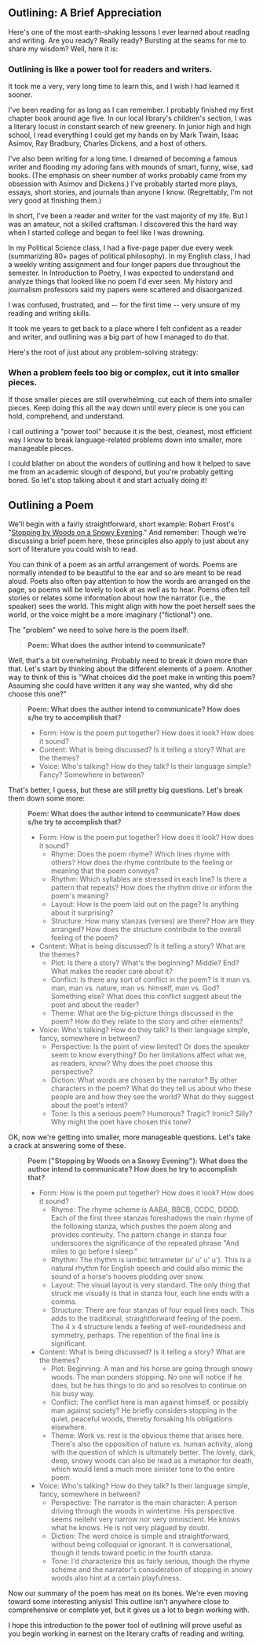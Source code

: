 Outlining: A Brief Appreciation
---
Here's one of the most earth-shaking lessons I ever learned about reading and writing. Are you ready? Really ready? Bursting at the seams for me to share my wisdom? Well, here it is:

### Outlining is like a power tool for readers and writers.

It took me a very, very long time to learn this, and I wish I had learned it sooner.

I've been reading for as long as I can remember. I probably finished my first chapter book around age five. In our local library's children's section, I was a literary locust in constant search of new greenery. In junior high and high school, I read everything I could get my hands on by Mark Twain, Isaac Asimov, Ray Bradbury, Charles Dickens, and a host of others.

I've also been writing for a long time. I dreamed of becoming a famous writer and flooding my adoring fans with mounds of smart, funny, wise, sad books. (The emphasis on sheer number of works probably came from my obsession with Asimov and Dickens.) I've probably started more plays, essays, short stories, and journals than anyone I know. (Regrettably, I'm not very good at finishing them.)

In short, I've been a reader and writer for the vast majority of my life. But I was an amateur, not a skilled craftsman. I discovered this the hard way when I started college and began to feel like I was drowning.

In my Political Science class, I had a five-page paper due every week (summarizing 80+ pages of political philosophy). In my English class, I had a weekly writing assignment and four longer papers due throughout the semester. In Introduction to Poetry, I was expected to understand and analyze things that looked like no poem I'd ever seen. My history and journalism professors said my papers were scattered and disaorganized.

I was confused, frustrated, and -- for the first time -- very unsure of my reading and writing skills.

It took me years to get back to a place where I felt confident as a reader and writer, and outlining was a big part of how I managed to do that. 

Here's the root of just about any problem-solving strategy:

### When a problem feels too big or complex, cut it into smaller pieces.

If those smaller pieces are still overwhelming, cut each of them into smaller pieces. Keep doing this all the way down until every piece is one you can hold, comprehend, and understand.

I call outlining a "power tool" because it is the best, cleanest, most efficient way I know to break language-related problems down into smaller, more manageable pieces.

I could blather on about the wonders of outlining and how it helped to save me from an academic slough of despond, but you're probably getting bored. So let's stop talking about it and start actually doing it!

Outlining a Poem
---
We'll begin with a fairly straightforward, short example: Robert Frost's "[Stopping by Woods on a Snowy Evening](https://www.poetryfoundation.org/poems/42891/stopping-by-woods-on-a-snowy-evening)." And remember: Though we're discussing a brief poem here, these principles also apply to just about any sort of literature you could wish to read.

You can think of a poem as an artful arrangement of words. Poems are normally intended to be beautiful to the ear and so are meant to be read aloud. Poets also often pay attention to how the words are arranged on the page, so poems will be lovely to look at as well as to hear. Poems often tell stories or relates some information about how the narrator (i.e., the speaker) sees the world. This might align with how the poet herself sees the world, or the voice might be a more imaginary ("fictional") one.

The "problem" we need to solve here is the poem itself:

> **Poem: What does the author intend to communicate?**

Well, that's a bit overwhelming. Probably need to break it down more than that. Let's start by thinking about the different elements of a poem. Another way to think of this is "What choices did the poet make in writing this poem? Assuming she could have written it any way she wanted, why did she choose this one?"

> **Poem: What does the author intend to communicate? How does s/he try to accomplish that?**
> * Form: How is the poem put together? How does it look? How does it sound?
> * Content: What is being discussed? Is it telling a story? What are the themes?
> * Voice: Who's talking? How do they talk? Is their language simple? Fancy? Somewhere in between?

That's better, I guess, but these are still pretty big questions. Let's break them down some more:

> **Poem: What does the author intend to communicate? How does s/he try to accomplish that?**
> * Form: How is the poem put together? How does it look? How does it sound?
>   - Rhyme: Does the poem rhyme? Which lines rhyme with others? How does the rhyme contribute to the feeling or meaning that the poem conveys?
>   - Rhythm: Which syllables are stressed in each line? Is there a pattern that repeats? How does the rhythm drive or inform the poem's meaning?
>   - Layout: How is the poem laid out on the page? Is anything about it surprising?
>   - Structure: How many stanzas (verses) are there? How are they arranged? How does the structure contribute to the overall feeling of the poem?
> * Content: What is being discussed? Is it telling a story? What are the themes?
>   - Plot: Is there a story? What's the beginning? Middle? End? What makes the reader care about it?
>   - Conflict: Is there any sort of conflict in the poem? Is it man vs. man, man vs. nature, man vs. himself, man vs. God? Something else? What does this conflict suggest about the poet and about the reader?
>   - Theme: What are the big-picture things discussed in the poem? How do they relate to the story and other elements?
> * Voice: Who's talking? How do they talk? Is their language simple, fancy, somewhere in between?
>   - Perspective: Is the point of view limited? Or does the speaker seem to know everything? Do her limitations affect what we, as readers, know? Why does the poet choose this perspective?
>   - Diction: What words are chosen by the narrator? By other characters in the poem? What do they tell us about who these people are and how they see the world? What do they suggest about the poet's intent?
>   - Tone: Is this a serious poem? Humorous? Tragic? Ironic? Silly? Why might the poet have chosen this tone?

OK, now we're getting into smaller, more manageable questions. Let's take a crack at answering some of these.

> **Poem ("Stopping by Woods on a Snowy Evening"): What does the author intend to communicate? How does he try to accomplish that?**
> * Form: How is the poem put together? How does it look? How does it sound?
>   - Rhyme: The rhyme scheme is AABA, BBCB, CCDC, DDDD. Each of the first three stanzas foreshadows the main rhyme of the following stanza, which pushes the poem along and provides continuity. The pattern change in stanza four underscores the significance of the repeated phrase "And miles to go before I sleep."
>   - Rhythm: The rhythm is iambic tetrameter (u' u' u' u'). This is a natural rhythm for English speech and could also mimic the sound of a horse's hooves plodding over snow.
>   - Layout: The visual layout is very standard. The only thing that struck me visually is that in stanza four, each line ends with a comma.
>   - Structure: There are four stanzas of four equal lines each. This adds to the traditional, straightforward feeling of the poem. The 4 x 4 structure lends a feeling of well-roundedness and symmetry, perhaps. The repetition of the final line is significant.
> * Content: What is being discussed? Is it telling a story? What are the themes?
>   - Plot: Beginning: A man and his horse are going through snowy woods. The man ponders stopping. No one will notice if he does, but he has things to do and so resolves to continue on his busy way.
>   - Conflict: The conflict here is man against himself, or possibly man against society? He briefly considers stopping in the quiet, peaceful woods, thereby forsaking his obligations elsewhere.
>   - Theme: Work vs. rest is the obvious theme that arises here. There's also the opposition of nature vs. human activity, along with the question of which is ultimately better. The lovely, dark, deep, snowy woods can also be read as a metaphor for death, which would lend a much more sinister tone to the entire poem.
> * Voice: Who's talking? How do they talk? Is their language simple, fancy, somewhere in between?
>   - Perspective: The narrator is the main character: A person driving through the woods in wintertime. His perspective seems neitehr very narrow nor very omniscient. He knows what he knows. He is not very plagued by doubt.
>   - Diction: The word choice is simple and straightforward, without being colloquial or ignorant. It is conversational, though it tends toward poetic in the fourth stanza. 
>   - Tone: I'd characterize this as fairly serious, though the rhyme scheme and the narrator's consideration of stopping in snowy woods also hint at a certain playfulness.

Now our summary of the poem has  meat on its bones. We're even moving toward some interesting anlysis! This outline isn't anywhere close to comprehensive or complete yet, but it gives us a lot to begin working with. 

I hope this introduction to the power tool of outlining will prove useful as you begin working in earnest on the literary crafts of reading and writing.
